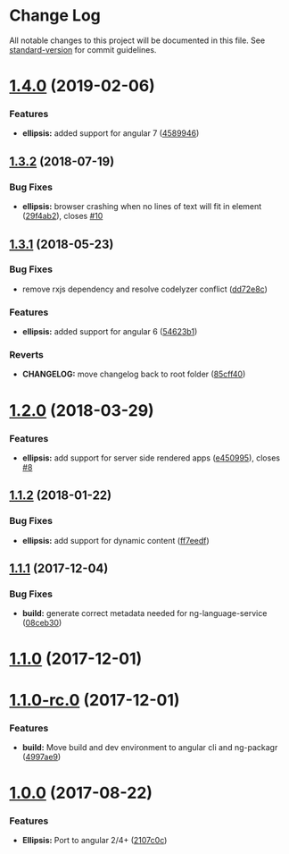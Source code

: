 # Change Log

All notable changes to this project will be documented in this file. See [standard-version](https://github.com/conventional-changelog/standard-version) for commit guidelines.

<a name="1.4.0"></a>

# [1.4.0](https://github.com/thisissoon/angular-ellipsis/compare/v1.3.2...v1.4.0) (2019-02-06)

### Features

- **ellipsis:** added support for angular 7 ([4589946](https://github.com/thisissoon/angular-ellipsis/commit/4589946))

<a name="1.3.2"></a>

## [1.3.2](https://github.com/thisissoon/angular-ellipsis/compare/v1.3.1...v1.3.2) (2018-07-19)

### Bug Fixes

- **ellipsis:** browser crashing when no lines of text will fit in element ([29f4ab2](https://github.com/thisissoon/angular-ellipsis/commit/29f4ab2)), closes [#10](https://github.com/thisissoon/angular-ellipsis/issues/10)

<a name="1.3.1"></a>

## [1.3.1](https://github.com/thisissoon/angular-ellipsis/compare/v1.2.0...v1.3.1) (2018-05-23)

### Bug Fixes

- remove rxjs dependency and resolve codelyzer conflict ([dd72e8c](https://github.com/thisissoon/angular-ellipsis/commit/dd72e8c))

### Features

- **ellipsis:** added support for angular 6 ([54623b1](https://github.com/thisissoon/angular-ellipsis/commit/54623b1))

### Reverts

- **CHANGELOG:** move changelog back to root folder ([85cff40](https://github.com/thisissoon/angular-ellipsis/commit/85cff40))

<a name="1.2.0"></a>

# [1.2.0](https://github.com/thisissoon/angular-ellipsis/compare/v1.1.2...v1.2.0) (2018-03-29)

### Features

- **ellipsis:** add support for server side rendered apps ([e450995](https://github.com/thisissoon/angular-ellipsis/commit/e450995)), closes [#8](https://github.com/thisissoon/angular-ellipsis/issues/8)

<a name="1.1.2"></a>

## [1.1.2](https://github.com/thisissoon/angular-ellipsis/compare/v1.1.1...v1.1.2) (2018-01-22)

### Bug Fixes

- **ellipsis:** add support for dynamic content ([ff7eedf](https://github.com/thisissoon/angular-ellipsis/commit/ff7eedf))

<a name="1.1.1"></a>

## [1.1.1](https://github.com/thisissoon/angular-ellipsis/compare/v1.1.0...v1.1.1) (2017-12-04)

### Bug Fixes

- **build:** generate correct metadata needed for ng-language-service ([08ceb30](https://github.com/thisissoon/angular-ellipsis/commit/08ceb30))

<a name="1.1.0"></a>

# [1.1.0](https://github.com/thisissoon/angular-ellipsis/compare/v1.1.0-rc.0...v1.1.0) (2017-12-01)

<a name="1.1.0-rc.0"></a>

# [1.1.0-rc.0](https://github.com/thisissoon/angular-ellipsis/compare/v1.0.0...v1.1.0-rc.0) (2017-12-01)

### Features

- **build:** Move build and dev environment to angular cli and ng-packagr ([4997ae9](https://github.com/thisissoon/angular-ellipsis/commit/4997ae9))

<a name="1.0.0"></a>

# [1.0.0](https://github.com/thisissoon/angular-ellipsis/compare/v0.0.2...v1.0.0) (2017-08-22)

### Features

- **Ellipsis:** Port to angular 2/4+ ([2107c0c](https://github.com/thisissoon/angular-ellipsis/commit/2107c0c))

